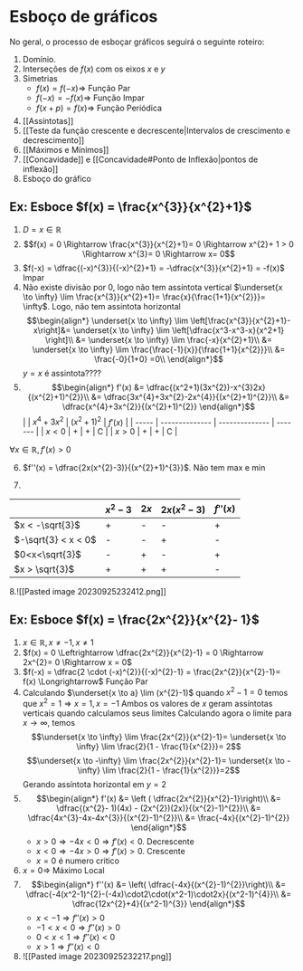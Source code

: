 # Esboço de gráficos
No geral, o processo de esboçar gráficos seguirá o seguinte roteiro:

1. Domínio.
2. Interseções de $f(x)$ com os eixos $x$ e $y$
3. Simetrias
	- $f(x) = f(-x) \Rightarrow$ Função Par
	- $f(-x) = -f(x) \Rightarrow$ Função Impar
	- $f(x + p) = f(x) \Rightarrow$ Função Periódica
4. [[Assíntotas]]
5. [[Teste da função crescente e decrescente|Intervalos de crescimento e decrescimento]]
6. [[Máximos e Mínimos]]
7. [[Concavidade]] e [[Concavidade#Ponto de Inflexão|pontos de inflexão]] 
8. Esboço do gráfico

## Ex: Esboce $f(x) = \frac{x^{3}}{x^{2}+1}$
1. $D = {x \in \mathbb{R}}$
2. $$f(x) = 0 \Rightarrow \frac{x^{3}}{x^{2}+1}= 0 \Rightarrow x^{2}+ 1 > 0 \Rightarrow x^{3}= 0 \Rightarrow x= 0$$
3. $f(-x) = \dfrac{(-x)^{3}}{(-x)^{2}+1} = -\dfrac{x^{3}}{x^{2}+1} = -f(x)$ Impar
4. Não existe divisão por 0, logo não tem assíntota vertical
	$\underset{x \to \infty} \lim \frac{x^{3}}{x^{2}+1}= \frac{x}{\frac{1+1}{x^{2}}}= \infty$. Logo, não tem assintota horizontal
	$$\begin{align*}
\underset{x \to \infty} \lim \left[\frac{x^{3}}{x^{2}+1}-x\right]&= \underset{x \to \infty} \lim \left[\dfrac{x^3-x^3-x}{x^2+1} \right]\\
&= \underset{x \to \infty} \lim \frac{-x}{x^{2}+1}\\
	&= \underset{x \to \infty} \lim \frac{\frac{-1}{x}}{\frac{1+1}{x^{2}}}\\
&= \frac{-0}{1+0} =0\\
\end{align*}$$
$y = x$ é assintota????
5. $$\begin{align*}
f'(x) &= \dfrac{(x^2+1)(3x^{2})-x^{3}2x}{(x^{2}+1)^{2}}\\
&= \dfrac{3x^{4}+3x^{2}-2x^{4}}{(x^{2}+1)^{2}}\\
&= \dfrac{x^{4}+3x^{2}}{(x^{2}+1)^{2}}
\end{align*}$$
|       | $x^{4}+3x^{2}$ | $(x^2 +1)^{2}$ | $f'(x)$ |
| ----- | -------------- | -------------- | ------- |
| $x<0$ | +              | +              | C       |
| $x>0$ | +              | +              | C        |

$\forall x \in \mathbb{R}, f'(x) > 0$

6. $f''(x) = \dfrac{2x(x^{2}-3)}{(x^{2}+1)^{3}}$. Não tem max e min

7.

|                     | $x^{2}-3$ | $2x$ | $2x(x^{2}-3)$ | $f''(x)$ |
| ------------------- | --------- | ---- | ------------- | -------- |
| $x < -\sqrt{3}$     | +         | -    | -             | +        |
| $-\sqrt{3} < x < 0$ | -         | -    | +             | -        |
| $0<x<\sqrt{3}$      | -         | +    | -             | +        |
| $x > \sqrt{3}$      | +         | +    | +             | -         |

8.![[Pasted image 20230925232412.png]]

## Ex: Esboce $f(x) = \frac{2x^{2}}{x^{2}- 1}$
1. ${x \in \mathbb{R}, x \neq -1, x \neq 1}$
2. $f(x) = 0 \Leftrightarrow \dfrac{2x^{2}}{x^{2}-1} = 0 \Rightarrow 2x^{2}= 0 \Rightarrow x = 0$
3. $f(-x) = \dfrac{2 \cdot (-x)^{2}}{(-x)^{2}-1} = \frac{2x^{2}}{x^{2}-1}= f(x) \Longrightarrow$ Função Par
4. Calculando $\underset{x \to a} \lim (x^{2}-1)$ quando $x^{2}-1 =0$ temos que $x^{2}=1 \Rightarrow x = 1, x = -1$ 
	Ambos os valores de $x$ geram assíntotas verticais quando calculamos seus limites
	Calculando agora o limite para $x \to \infty$, temos
	$$\underset{x \to \infty} \lim \frac{2x^{2}}{x^{2}-1}= \underset{x \to \infty} \lim \frac{2}{1 - \frac{1}{x^{2}}}= 2$$
	$$\underset{x \to -\infty} \lim \frac{2x^{2}}{x^{2}-1}= \underset{x \to -\infty} \lim \frac{2}{1 - \frac{1}{x^{2}}}=2$$
	Gerando assíntota horizontal em $y = 2$
5. $$\begin{align*}
f'(x) &= \left ( \dfrac{2x^{2}}{x^{2}-1}\right)\\
&= \dfrac{(x^{2}- 1)(4x) - (2x^{2})(2x)}{(x^{2}-1)^{2}}\\
&= \dfrac{4x^{3}-4x-4x^{3}}{(x^{2}-1)^{2}}\\
&= \frac{-4x}{(x^{2}-1)^{2}}
\end{align*}$$
	- $x > 0 \Rightarrow -4x < 0 \Rightarrow f'(x) < 0$. Decrescente
	- $x < 0 \Rightarrow -4x > 0 \Rightarrow f'(x) > 0$. Crescente
	- $x = 0$ é numero critico
6. $x = 0 \Rightarrow$ Máximo Local
7. $$\begin{align*}
f''(x) &= \left( \dfrac{-4x}{(x^{2}-1)^{2}}\right)\\
&= \dfrac{-4(x^2-1)^{2}-(-4x)\cdot2\cdot(x^2-1)\cdot2x}{(x^2-1)^{4}}\\
&= \dfrac{12x^{2}+4}{(x^2-1)^{3}}
\end{align*}$$
	- $x < -1 \Rightarrow f''(x) > 0$
	- $-1 < x < 0 \Rightarrow f''(x) > 0$
	- $0 < x < 1 \Rightarrow f''(x) < 0$
	- $x > 1 \Rightarrow f''(x) < 0$
8. ![[Pasted image 20230925232217.png]]